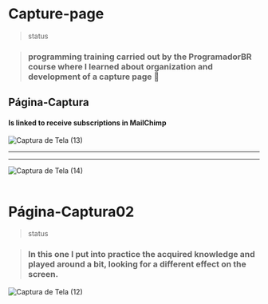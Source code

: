 # Capture-page

> status

>### programming training carried out by the ProgramadorBR course where I learned about organization and development of a capture page 📀

## Página-Captura
#### Is linked to receive subscriptions in MailChimp

![Captura de Tela (13)](https://user-images.githubusercontent.com/90284411/151641516-7b43f9d8-fc8d-4e8e-a495-5c20bb7c1bf4.png)
 <hr>
 <hr>
 
![Captura de Tela (14)](https://user-images.githubusercontent.com/90284411/151641929-634bb799-1803-4cea-819d-5ccc1d3b3a20.png)
<br><br>
# Página-Captura02
> status

>### In this one I put into practice the acquired knowledge and played around a bit, looking for a different effect on the screen.

![Captura de Tela (12)](https://user-images.githubusercontent.com/90284411/151642288-5b363b43-2be6-4d0a-8d08-14eed7a1d581.png)





